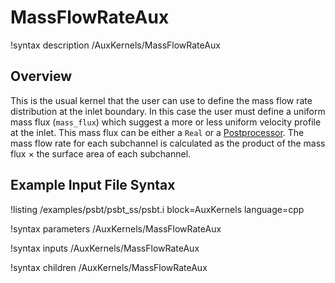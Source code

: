 # MassFlowRateAux

!syntax description /AuxKernels/MassFlowRateAux

## Overview

<!-- -->

This is the usual kernel that the user can use to define the mass flow rate distribution at the inlet boundary.
In this case the user must define a uniform mass flux (`mass_flux`) which suggest a more or less uniform velocity
profile at the inlet. This mass flux can be either a `Real` or a [Postprocessor](/Postprocessors/index.md).
The mass flow rate for each subchannel is calculated as the product of the mass flux $\times$
the surface area of each subchannel.

## Example Input File Syntax

!listing /examples/psbt/psbt_ss/psbt.i block=AuxKernels language=cpp

!syntax parameters /AuxKernels/MassFlowRateAux

!syntax inputs /AuxKernels/MassFlowRateAux

!syntax children /AuxKernels/MassFlowRateAux
